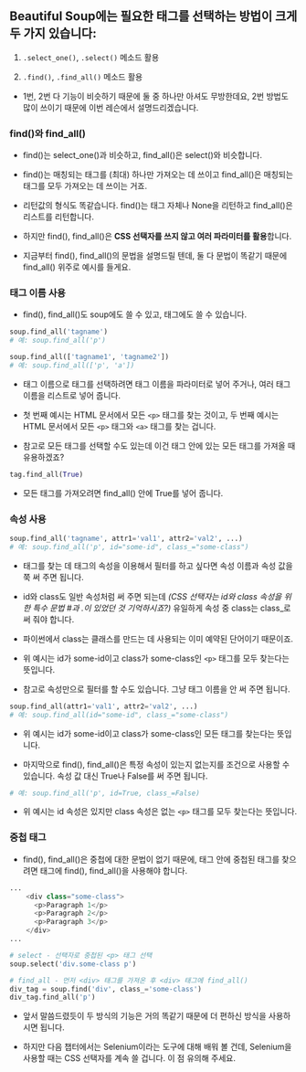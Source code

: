 ## Beautiful Soup에는 필요한 태그를 선택하는 방법이 크게 두 가지 있습니다:

1. `.select_one()`, `.select()` 메소드 활용

2. `.find()`, `.find_all()` 메소드 활용

+ 1번, 2번 다 기능이 비슷하기 때문에 둘 중 하나만 아셔도 무방한데요, 2번 방법도 많이 쓰이기 때문에 이번 레슨에서 설명드리겠습니다.

### **find()와 find_all()**

+ find()는 select_one()과 비슷하고, find_all()은 select()와 비슷합니다.

+ find()는 매칭되는 태그를 (최대) 하나만 가져오는 데 쓰이고 find_all()은 매칭되는 태그를 모두 가져오는 데 쓰이는 거죠. 

+ 리턴값의 형식도 똑같습니다. find()는 태그 자체나 None을 리턴하고 find_all()은 리스트를 리턴합니다.
 
+ 하지만 find(), find_all()은 **CSS 선택자를 쓰지 않고 여러 파라미터를 활용**합니다. 

+ 지금부터 find(), find_all()의 문법을 설명드릴 텐데, 둘 다 문법이 똑같기 때문에 find_all() 위주로 예시를 들게요.

### 태그 이름 사용

+ find(), find_all()도 soup에도 쓸 수 있고, 태그에도 쓸 수 있습니다.

```python
soup.find_all('tagname')
# 예: soup.find_all('p')

soup.find_all(['tagname1', 'tagname2'])
# 예: soup.find_all(['p', 'a'])
```

+ 태그 이름으로 태그를 선택하려면 태그 이름을 파라미터로 넣어 주거나, 여러 태그 이름을 리스트로 넣어 줍니다.

+ 첫 번째 예시는 HTML 문서에서 모든 `<p>` 태그를 찾는 것이고, 두 번째 예시는 HTML 문서에서 모든 `<p>` 태그와 `<a>` 태그를 찾는 겁니다.

+ 참고로 모든 태그를 선택할 수도 있는데 이건 태그 안에 있는 모든 태그를 가져올 때 유용하겠죠?

```python
tag.find_all(True)
```

+ 모든 태그를 가져오려면 find_all() 안에 True를 넣어 줍니다.

### 속성 사용

```python
soup.find_all('tagname', attr1='val1', attr2='val2', ...)
# 예: soup.find_all('p', id="some-id", class_="some-class")
```

+ 태그를 찾는 데 태그의 속성을 이용해서 필터를 하고 싶다면 속성 이름과 속성 값을 쭉 써 주면 됩니다.

+ id와 class도 일반 속성처럼 써 주면 되는데 *(CSS 선택자는 id와 class 속성을 위한 특수 문법 #과 .이 있었던 것 기억하시죠?)* 유일하게 속성 중 class는 class_로 써 줘야 합니다. 

+ 파이썬에서 class는 클래스를 만드는 데 사용되는 이미 예약된 단어이기 때문이죠.

+ 위 예시는 id가 some-id이고 class가 some-class인 `<p>` 태그를 모두 찾는다는 뜻입니다.

+ 참고로 속성만으로 필터를 할 수도 있습니다. 그냥 태그 이름을 안 써 주면 됩니다.

```python
soup.find_all(attr1='val1', attr2='val2', ...)
# 예: soup.find_all(id="some-id", class_="some-class")
```

+ 위 예시는 id가 some-id이고 class가 some-class인 모든 태그를 찾는다는 뜻입니다.

+ 마지막으로 find(), find_all()은 특정 속성이 있는지 없는지를 조건으로 사용할 수 있습니다. 속성 값 대신 True나 False를 써 주면 됩니다.

```python
# 예: soup.find_all('p', id=True, class_=False)
```

+ 위 예시는 id 속성은 있지만 class 속성은 없는 `<p>` 태그를 모두 찾는다는 뜻입니다.

### 중첩 태그

+ find(), find_all()은 중첩에 대한 문법이 없기 때문에, 태그 안에 중첩된 태그를 찾으려면 태그에 find(), find_all()을 사용해야 합니다.

```python
...
    <div class="some-class">
      <p>Paragraph 1</p>
      <p>Paragraph 2</p>
      <p>Paragraph 3</p>
    </div>
...
```

```python
# select - 선택자로 중첩된 <p> 태그 선택
soup.select('div.some-class p')

# find_all - 먼저 <div> 태그를 가져온 후 <div> 태그에 find_all()
div_tag = soup.find('div', class_='some-class')
div_tag.find_all('p')
```

+ 앞서 말씀드렸듯이 두 방식의 기능은 거의 똑같기 때문에 더 편하신 방식을 사용하시면 됩니다. 

+ 하지만 다음 챕터에서는 Selenium이라는 도구에 대해 배워 볼 건데, Selenium을 사용할 때는 CSS 선택자를 계속 쓸 겁니다. 이 점 유의해 주세요.

